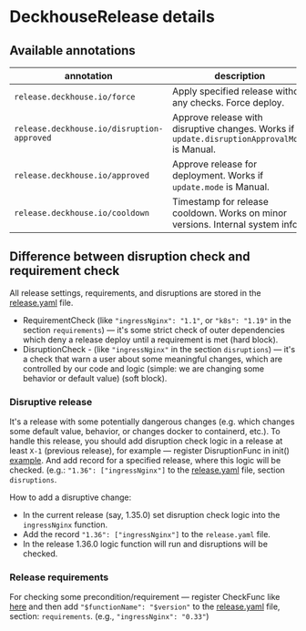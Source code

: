 # DeckhouseRelease details

## Available annotations

| annotation                                 | description                                                                                  |
|--------------------------------------------|----------------------------------------------------------------------------------------------|
| `release.deckhouse.io/force`               | Apply specified release without any checks. Force deploy.                                    |
| `release.deckhouse.io/disruption-approved` | Approve release with disruptive changes. Works if `update.disruptionApprovalMode` is Manual. |
| `release.deckhouse.io/approved`            | Approve release for deployment. Works if `update.mode` is Manual.                            |
| `release.deckhouse.io/cooldown`            | Timestamp for release cooldown. Works on minor versions. Internal system info.               |

## Difference between disruption check and requirement check

All release settings, requirements, and disruptions are stored in the [release.yaml](release.yaml) file.

- RequirementCheck (like `"ingressNginx": "1.1"`, or `"k8s": "1.19"` in the section `requirements`) — it's some strict check of outer dependencies which deny a release deploy until a requirement is met (hard block).
- DisruptionCheck - (like `"ingressNginx"` in the section `disruptions`) — it's a check that warn a user about some meaningful changes, which are controlled by our code and logic (simple: we are changing some behavior or default value) (soft block).

### Disruptive release

It's a release with some potentially dangerous changes (e.g. which changes some default value, behavior, or changes docker to containerd, etc.).
To handle this release, you should add disruption check logic in a release at least `X-1` (previous release), for example — register DisruptionFunc in init() [example](modules/402-ingress-nginx/hooks/requirements.go).
And add record for a specified release, where this logic will be checked. (e.g.: `"1.36": ["ingressNginx"]` to the [release.yaml](release.yaml) file, section `disruptions`.

How to add a disruptive change:
- In the current release (say, 1.35.0) set disruption check logic into the `ingressNginx` function.
- Add the record `"1.36": ["ingressNginx"]` to the `release.yaml` file.
- In the release 1.36.0 logic function will run and disruptions will be checked.

### Release requirements

For checking some precondition/requirement — register CheckFunc like [here](modules/402-ingress-nginx/hooks/requirements.go)
and then add `"$functionName": "$version"` to the [release.yaml](release.yaml) file, section: `requirements`. (e.g., `"ingressNginx": "0.33"`)
